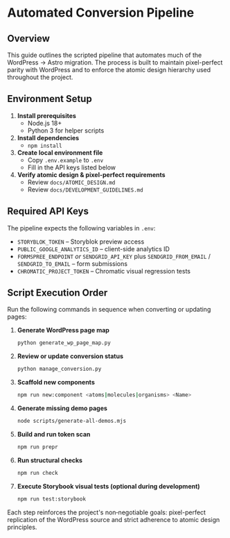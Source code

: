 # Automated Conversion Pipeline

## Overview
This guide outlines the scripted pipeline that automates much of the WordPress → Astro migration.  The process is built to maintain pixel-perfect parity with WordPress and to enforce the atomic design hierarchy used throughout the project.

## Environment Setup
1. **Install prerequisites**
   - Node.js 18+
   - Python 3 for helper scripts
2. **Install dependencies**
   - `npm install`
3. **Create local environment file**
   - Copy `.env.example` to `.env`
   - Fill in the API keys listed below
4. **Verify atomic design & pixel-perfect requirements**
   - Review `docs/ATOMIC_DESIGN.md`
   - Review `docs/DEVELOPMENT_GUIDELINES.md`

## Required API Keys
The pipeline expects the following variables in `.env`:
- `STORYBLOK_TOKEN` – Storyblok preview access
- `PUBLIC_GOOGLE_ANALYTICS_ID` – client-side analytics ID
- `FORMSPREE_ENDPOINT` *or* `SENDGRID_API_KEY` plus `SENDGRID_FROM_EMAIL` / `SENDGRID_TO_EMAIL` – form submissions
- `CHROMATIC_PROJECT_TOKEN` – Chromatic visual regression tests

## Script Execution Order
Run the following commands in sequence when converting or updating pages:
1. **Generate WordPress page map**
   ```bash
   python generate_wp_page_map.py
   ```
2. **Review or update conversion status**
   ```bash
   python manage_conversion.py
   ```
3. **Scaffold new components**
   ```bash
   npm run new:component <atoms|molecules|organisms> <Name>
   ```
4. **Generate missing demo pages**
   ```bash
   node scripts/generate-all-demos.mjs
   ```
5. **Build and run token scan**
   ```bash
   npm run prepr
   ```
6. **Run structural checks**
   ```bash
   npm run check
   ```
7. **Execute Storybook visual tests (optional during development)**
   ```bash
   npm run test:storybook
   ```

Each step reinforces the project's non‑negotiable goals: pixel-perfect replication of the WordPress source and strict adherence to atomic design principles.
